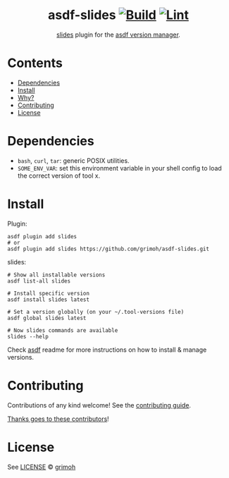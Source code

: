 <div align="center">

# asdf-slides [![Build](https://github.com/grimoh/asdf-slides/actions/workflows/build.yml/badge.svg)](https://github.com/grimoh/asdf-slides/actions/workflows/build.yml) [![Lint](https://github.com/grimoh/asdf-slides/actions/workflows/lint.yml/badge.svg)](https://github.com/grimoh/asdf-slides/actions/workflows/lint.yml)


[slides](https://github.com/maaslalani/slides) plugin for the [asdf version manager](https://asdf-vm.com).

</div>

# Contents

- [Dependencies](#dependencies)
- [Install](#install)
- [Why?](#why)
- [Contributing](#contributing)
- [License](#license)

# Dependencies

- `bash`, `curl`, `tar`: generic POSIX utilities.
- `SOME_ENV_VAR`: set this environment variable in your shell config to load the correct version of tool x.

# Install

Plugin:

```shell
asdf plugin add slides
# or
asdf plugin add slides https://github.com/grimoh/asdf-slides.git
```

slides:

```shell
# Show all installable versions
asdf list-all slides

# Install specific version
asdf install slides latest

# Set a version globally (on your ~/.tool-versions file)
asdf global slides latest

# Now slides commands are available
slides --help
```

Check [asdf](https://github.com/asdf-vm/asdf) readme for more instructions on how to
install & manage versions.

# Contributing

Contributions of any kind welcome! See the [contributing guide](contributing.md).

[Thanks goes to these contributors](https://github.com/grimoh/asdf-slides/graphs/contributors)!

# License

See [LICENSE](LICENSE) © [grimoh](https://github.com/grimoh/)
